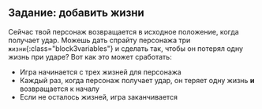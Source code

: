 ## Задание: добавить жизни

Сейчас твой персонаж возвращается в исходное положение, когда получает удар. Можешь дать спрайту персонажа три `жизни`{:class="block3variables"} и сделать так, чтобы он потерял одну жизнь при ударе? Вот как это может сработать:

+ Игра начинается с трех жизней для персонажа
+ Каждый раз, когда персонаж получает удар, он теряет одну жизнь **и** возвращается к началу
+ Если не осталось жизней, игра заканчивается